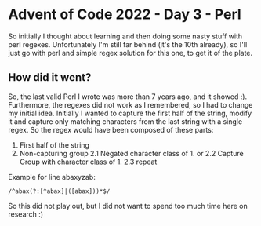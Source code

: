 # Advent of Code 2022 - Day 3 - Perl

So initially I thought about learning and then doing some nasty stuff with perl regexes.
Unfortunately I'm still far behind (it's the 10th already), so I'll just go with perl and simple
regex solution for this one, to get it of the plate.

## How did it went?

So, the last valid Perl I wrote was more than 7 years ago, and it showed :).
Furthermore, the regexes did not work as I remembered, so I had to change my initial idea.
Initially I wanted to capture the first half of the string, modify it and capture only matching
characters from the last string with a single regex. So the regex would have been composed of these parts:

1. First half of the string
2. Non-capturing group
2.1 Negated character class of 1. or
2.2 Capture Group with character class of 1.
2.3 repeat

Example for line abaxyzab:

```perl5regexp
/^abax(?:[^abax]|([abax]))*$/
```

So this did not play out, but I did not want to spend too much time here on research :)

